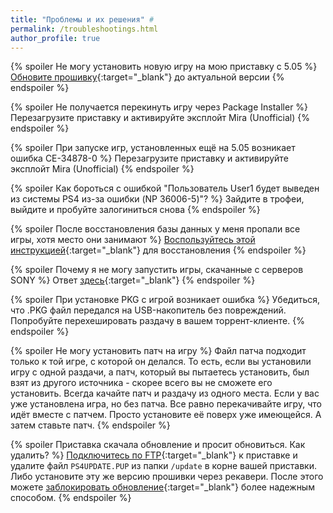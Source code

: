 ```yaml
---
title: "Проблемы и их решения" #
permalink: /troubleshootings.html
author_profile: true
---
```


{% spoiler Не могу установить новую игру на мою приставку с 5.05 %}
[Обновите прошивку](usb-aupdate){:target="_blank"} до актуальной версии
{% endspoiler %}

{% spoiler Не получается перекинуть игру через Package Installer %}
Перезагрузите приставку и активируйте эксплойт Mira (Unofficial)
{% endspoiler %}

{% spoiler При запуске игр, установленных ещё на 5.05 возникает ошибка CE-34878-0 %}
Перезагрузите приставку и активируйте эксплойт Mira (Unofficial)
{% endspoiler %}

{% spoiler Как бороться с ошибкой "Пользователь User1 будет выведен из системы PS4 из-за ошибки (NP 36006-5)"? %}
Зайдите в трофеи, выйдите и пробуйте залогиниться снова
{% endspoiler %}

{% spoiler После восстановления базы данных у меня пропали все игры, хотя место они занимают %}
[Воспользуйтесь этой инструкцией](https://4pda.ru/forum/index.php?s=&showtopic=885825&view=findpost&p=76994684){:target="_blank"} для восстановления 
{% endspoiler %}

{% spoiler Почему я не могу запустить игры, скачанные с серверов SONY %}
Ответ [здесь](https://vk.com/@jailbreakps4-chto-zhe-vse-taki-luchshe-hen-vs-mira-vs-henmira){:target="_blank"}
{% endspoiler %}

{% spoiler При установке PKG с игрой возникает ошибка %}
Убедиться, что .PKG файл передался на USB-накопитель без повреждений. Попробуйте перехешировать раздачу в вашем торрент-клиенте. 
{% endspoiler %}

{% spoiler Не могу установить патч на игру %}
Файл патча подходит только к той игре, с которой он делался. То есть, если вы установили игру с одной раздачи, а патч, который вы пытаетесь установить, был взят из другого источника - скорее всего вы не сможете его установить. Всегда качайте патч и раздачу из одного места. Если у вас уже установлена игра, но без патча. Все равно перекачивайте игру, что идёт вместе с патчем. Просто установите её поверх уже имеющейся. А затем ставьте патч.
{% endspoiler %}

{% spoiler Приставка скачала обновление и просит обновиться. Как удалить? %}
[Подключитесь по FTP](ftp){:target="_blank"} к приставке и удалите файл `PS4UPDATE.PUP` из папки `/update` в корне вашей приставки. Либо установите эту же версию прошивки через рекавери. После этого можете [заблокировать обновление](start-hen#%D1%87%D0%B0%D1%81%D1%82%D1%8C-ii---%D0%B1%D0%BB%D0%BE%D0%BA%D0%B8%D1%80%D0%BE%D0%B2%D0%B0%D0%BD%D0%B8%D0%B5-%D0%BE%D0%B1%D0%BD%D0%BE%D0%B2%D0%BB%D0%B5%D0%BD%D0%B8%D1%8F){:target="_blank"} более надежным способом.
{% endspoiler %}